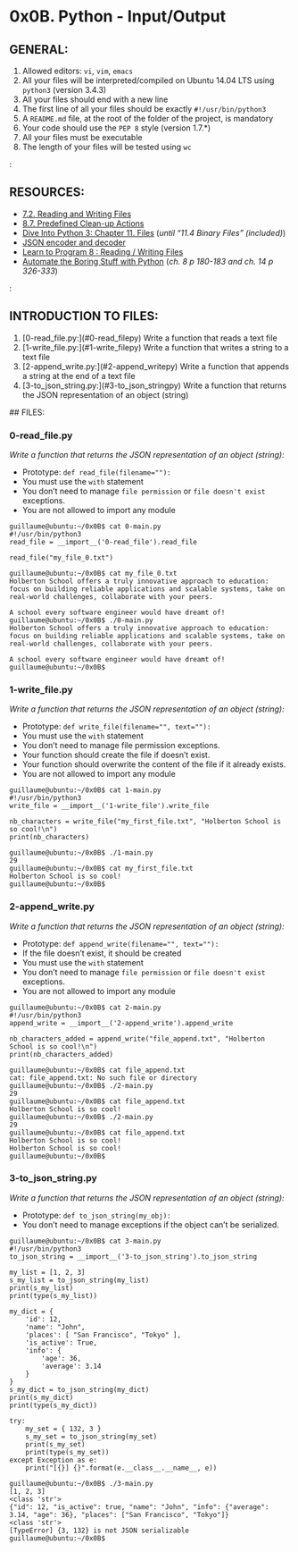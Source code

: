 # 0x0B. Python - Input/Output


## GENERAL:

 <ol>
	<li>Allowed editors: <code>vi</code>, <code>vim</code>, <code>emacs</code></li>
	<li>All your files will be interpreted/compiled on Ubuntu 14.04 LTS using <code>python3</code> (version 3.4.3)</li>
	<li>All your files should end with a new line</li>
	<li>The first line of all your files should be exactly <code>#!/usr/bin/python3</code></li>
	<li>A <code>README.md</code> file, at the root of the folder of the project, is mandatory</li>
	<li>Your code should use the <code>PEP 8</code> style (version 1.7.*)</li>
	<li>All your files must be executable</li>
	<li>The length of your files will be tested using <code>wc</code></li>
</ol>:


## RESOURCES:

 <ul>
<li><a href="/rltoken/c5ypFfQwcM-SZ-7tr3WuxA" title="7.2. Reading and Writing Files" target="_blank">7.2. Reading and Writing Files</a> </li>
<li><a href="/rltoken/1wqMFejKqBva-Lxws0lftw" title="8.7. Predefined Clean-up Actions" target="_blank">8.7. Predefined Clean-up Actions</a> </li>
<li><a href="/rltoken/8aSPOpBZj9B1DB6GfoEWfg" title="Dive Into Python 3: Chapter 11. Files" target="_blank">Dive Into Python 3: Chapter 11. Files</a> (<em>until “11.4 Binary Files” (included)</em>)</li>
<li><a href="/rltoken/XBqM3BrA_rUBw6DXw4X98Q" title="JSON encoder and decoder" target="_blank">JSON encoder and decoder</a> </li>
<li><a href="/rltoken/derf9VLFVDnSgX2n-drwnw" title="Learn to Program 8 : Reading / Writing Files" target="_blank">Learn to Program 8 : Reading / Writing Files</a> </li>
<li><a href="/rltoken/Y77h8aeRoljlN643yKfdTg" title="Automate the Boring Stuff with Python" target="_blank">Automate the Boring Stuff with Python</a> (<em>ch. 8 p 180-183 and ch. 14 p 326-333</em>)</li>
</ul>:


## INTRODUCTION TO FILES:


<ol>
	<li> [0-read_file.py:](#0-read_filepy) Write a function that reads a text file 
	<li> [1-write_file.py:](#1-write_filepy) Write a function that writes a string to a text file 
	<li> [2-append_write.py:](#2-append_writepy) Write a function that appends a string at the end of a text file
	<li> [3-to_json_string.py:](#3-to_json_stringpy) Write a function that returns the JSON representation of an object (string)
</ol>
## FILES:


### 0-read_file.py


*Write a function that returns the JSON representation of an object (string):*


<ul>
<li>Prototype: <code>def read_file(filename=""):</code></li>
<li>You must use the <code>with</code> statement</li>
<li>You don’t need to manage <code>file permission</code> or <code>file doesn't exist</code> exceptions.</li>
<li>You are not allowed to import any module</li>
</ul>


<pre><code>guillaume@ubuntu:~/0x0B$ cat 0-main.py
#!/usr/bin/python3
read_file = __import__('0-read_file').read_file

read_file("my_file_0.txt")

guillaume@ubuntu:~/0x0B$ cat my_file_0.txt
Holberton School offers a truly innovative approach to education:
focus on building reliable applications and scalable systems, take on real-world challenges, collaborate with your peers. 

A school every software engineer would have dreamt of!
guillaume@ubuntu:~/0x0B$ ./0-main.py
Holberton School offers a truly innovative approach to education:
focus on building reliable applications and scalable systems, take on real-world challenges, collaborate with your peers. 

A school every software engineer would have dreamt of!
guillaume@ubuntu:~/0x0B$ 
</code></pre>


### 1-write_file.py


*Write a function that returns the JSON representation of an object (string):*


<ul>
<li>Prototype: <code>def write_file(filename="", text=""):</code></li>
<li>You must use the <code>with</code> statement</li>
<li>You don’t need to manage file permission exceptions.</li>
<li>Your function should create the file if doesn’t exist.</li>
<li>Your function should overwrite the content of the file if it already exists.</li>
<li>You are not allowed to import any module</li>
</ul>


<pre><code>guillaume@ubuntu:~/0x0B$ cat 1-main.py
#!/usr/bin/python3
write_file = __import__('1-write_file').write_file

nb_characters = write_file("my_first_file.txt", "Holberton School is so cool!\n")
print(nb_characters)

guillaume@ubuntu:~/0x0B$ ./1-main.py
29
guillaume@ubuntu:~/0x0B$ cat my_first_file.txt
Holberton School is so cool!
guillaume@ubuntu:~/0x0B$ 
</code></pre>


### 2-append_write.py


*Write a function that returns the JSON representation of an object (string):*


<ul>
<li>Prototype: <code>def append_write(filename="", text=""):</code></li>
<li>If the file doesn’t exist, it should be created</li>
<li>You must use the <code>with</code> statement</li>
<li>You don’t need to manage <code>file permission</code> or <code>file doesn't exist</code> exceptions.</li>
<li>You are not allowed to import any module</li>
</ul>


<pre><code>guillaume@ubuntu:~/0x0B$ cat 2-main.py
#!/usr/bin/python3
append_write = __import__('2-append_write').append_write

nb_characters_added = append_write("file_append.txt", "Holberton School is so cool!\n")
print(nb_characters_added)

guillaume@ubuntu:~/0x0B$ cat file_append.txt
cat: file_append.txt: No such file or directory
guillaume@ubuntu:~/0x0B$ ./2-main.py
29
guillaume@ubuntu:~/0x0B$ cat file_append.txt
Holberton School is so cool!
guillaume@ubuntu:~/0x0B$ ./2-main.py
29
guillaume@ubuntu:~/0x0B$ cat file_append.txt
Holberton School is so cool!
Holberton School is so cool!
guillaume@ubuntu:~/0x0B$ 
</code></pre>


### 3-to_json_string.py


*Write a function that returns the JSON representation of an object (string):*


<ul>
<li>Prototype: <code>def to_json_string(my_obj):</code></li>
<li>You don’t need to manage exceptions if the object can’t be serialized.</li>
</ul>


<pre><code>guillaume@ubuntu:~/0x0B$ cat 3-main.py
#!/usr/bin/python3
to_json_string = __import__('3-to_json_string').to_json_string

my_list = [1, 2, 3]
s_my_list = to_json_string(my_list)
print(s_my_list)
print(type(s_my_list))

my_dict = { 
    'id': 12,
    'name': "John",
    'places': [ "San Francisco", "Tokyo" ],
    'is_active': True,
    'info': {
        'age': 36,
        'average': 3.14
    }
}
s_my_dict = to_json_string(my_dict)
print(s_my_dict)
print(type(s_my_dict))

try:
    my_set = { 132, 3 }
    s_my_set = to_json_string(my_set)
    print(s_my_set)
    print(type(s_my_set))
except Exception as e:
    print("[{}] {}".format(e.__class__.__name__, e))

guillaume@ubuntu:~/0x0B$ ./3-main.py
[1, 2, 3]
&lt;class 'str'&gt;
{"id": 12, "is_active": true, "name": "John", "info": {"average": 3.14, "age": 36}, "places": ["San Francisco", "Tokyo"]}
&lt;class 'str'&gt;
[TypeError] {3, 132} is not JSON serializable
guillaume@ubuntu:~/0x0B$ 
</code></pre>
